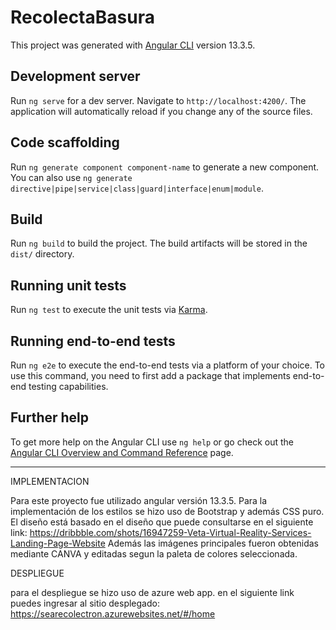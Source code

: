 # RecolectaBasura

This project was generated with [Angular CLI](https://github.com/angular/angular-cli) version 13.3.5.

## Development server

Run `ng serve` for a dev server. Navigate to `http://localhost:4200/`. The application will automatically reload if you change any of the source files.

## Code scaffolding

Run `ng generate component component-name` to generate a new component. You can also use `ng generate directive|pipe|service|class|guard|interface|enum|module`.

## Build

Run `ng build` to build the project. The build artifacts will be stored in the `dist/` directory.

## Running unit tests

Run `ng test` to execute the unit tests via [Karma](https://karma-runner.github.io).

## Running end-to-end tests

Run `ng e2e` to execute the end-to-end tests via a platform of your choice. To use this command, you need to first add a package that implements end-to-end testing capabilities.

## Further help

To get more help on the Angular CLI use `ng help` or go check out the [Angular CLI Overview and Command Reference](https://angular.io/cli) page.


-----------------------------------------------------------------------------------------------------------------------------------------------------------------------



IMPLEMENTACION 

Para este proyecto fue utilizado angular versión 13.3.5.
Para la implementación de los estilos se hizo uso de Bootstrap y además CSS puro. 
El diseño está basado en el diseño que puede consultarse en el siguiente link: https://dribbble.com/shots/16947259-Veta-Virtual-Reality-Services-Landing-Page-Website
Además las imágenes principales fueron obtenidas mediante CANVA y editadas segun la paleta de colores seleccionada.




DESPLIEGUE

para el despliegue se hizo uso de azure web app. en el siguiente link puedes ingresar al sitio desplegado:
https://searecolectron.azurewebsites.net/#/home






